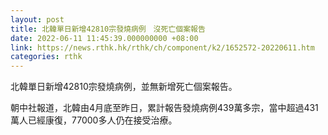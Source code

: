 ```yaml
---
layout: post
title: 北韓單日新增42810宗發燒病例　沒死亡個案報告
date: 2022-06-11 11:45:39.000000000 +08:00
link: https://news.rthk.hk/rthk/ch/component/k2/1652572-20220611.htm
categories: rthk
---
```


北韓單日新增42810宗發燒病例，並無新增死亡個案報告。

朝中社報道，北韓由4月底至昨日，累計報告發燒病例439萬多宗，當中超過431萬人已經康復，77000多人仍在接受治療。
